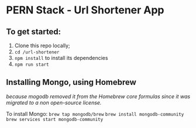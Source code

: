 # PERN Stack - Url Shortener App

## To get started:
  1. Clone this repo locally;
  2. `cd /url-shortener`
  2. `npm install` to install its dependencies
  3. `npm run start`

## Installing Mongo, using Homebrew
*because mogodb removed it from the Homebrew core formulas since it was migrated to a non open-source license.*

To install Mongo:
`brew tap mongodb/brew`
`brew install mongodb-community`
`brew services start mongodb-community`



